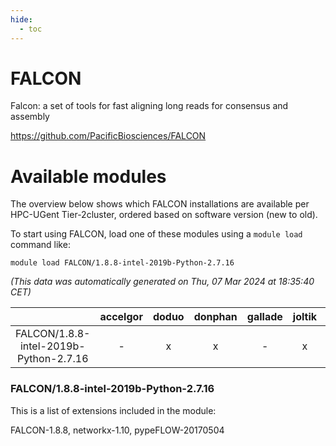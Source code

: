 ```yaml
---
hide:
  - toc
---
```


FALCON
======


Falcon: a set of tools for fast aligning long reads for consensus and assembly

https://github.com/PacificBiosciences/FALCON
# Available modules


The overview below shows which FALCON installations are available per HPC-UGent Tier-2cluster, ordered based on software version (new to old).

To start using FALCON, load one of these modules using a `module load` command like:

```shell
module load FALCON/1.8.8-intel-2019b-Python-2.7.16
```

*(This data was automatically generated on Thu, 07 Mar 2024 at 18:35:40 CET)*  

| |accelgor|doduo|donphan|gallade|joltik|skitty|
| :---: | :---: | :---: | :---: | :---: | :---: | :---: |
|FALCON/1.8.8-intel-2019b-Python-2.7.16|-|x|x|-|x|x|


### FALCON/1.8.8-intel-2019b-Python-2.7.16

This is a list of extensions included in the module:

FALCON-1.8.8, networkx-1.10, pypeFLOW-20170504